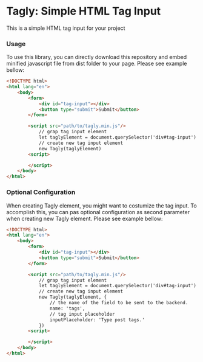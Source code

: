 # Tagly: Simple HTML Tag Input

This is a simple HTML tag input for your project

### Usage
To use this library, you can directly download this repository and embed minified javascript file from dist folder to your page. Please see example bellow:
```html
<!DOCTYPE html>
<html lang="en">
    <body>
        <form>
            <div id="tag-input"></div>
            <button type="submit">Submit</button>
        </form>

        <script src="path/to/tagly.min.js"/>
            // grap tag input element
            let taglyElement = document.querySelector('div#tag-input')
            // create new tag input element
            new Tagly(taglyElement)
        <script>

        </script>
    </body>
</html>
```

### Optional Configuration
When creating Tagly element, you might want to costumize the tag input. To accomplish this, you can pas optional configuration as second parameter when creating new Tagly element. Please see example bellow:
```html
<!DOCTYPE html>
<html lang="en">
    <body>
        <form>
            <div id="tag-input"></div>
            <button type="submit">Submit</button>
        </form>

        <script src="path/to/tagly.min.js"/>
            // grap tag input element
            let taglyElement = document.querySelector('div#tag-input')
            // create new tag input element
            new Tagly(taglyElement, {
                // the name of the field to be sent to the backend.
                name: 'tags',
                // tag input placeholder
                inputPlaceholder: 'Type post tags.'
            })
        <script>

        </script>
    </body>
</html>
```